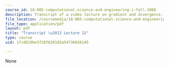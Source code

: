 ```yaml
---
course_id: 18-085-computational-science-and-engineering-i-fall-2008
description: Transcript of a video lecture on gradient and divergence.
file_location: /coursemedia/18-085-computational-science-and-engineering-i-fall-2008/1fcd629be3f20f829185a54736626145_18-085F08-L22.pdf
file_type: application/pdf
layout: pdf
title: "Transcript \u2013 Lecture 22"
type: course
uid: 1fcd629be3f20f829185a54736626145

---
```

None